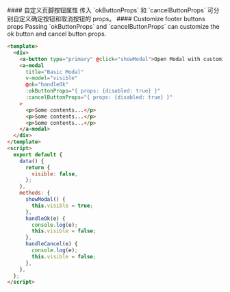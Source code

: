<cn>
#### 自定义页脚按钮属性
传入 `okButtonProps` 和 `cancelButtonProps` 可分别自定义确定按钮和取消按钮的 props。
</cn>

<us>
#### Customize footer buttons props
Passing `okButtonProps` and `cancelButtonProps` can customize the ok button and cancel button props.
</us>

```html
<template>
  <div>
    <a-button type="primary" @click="showModal">Open Modal with customized button props</a-button>
    <a-modal
      title="Basic Modal"
      v-model="visible"
      @ok="handleOk"
      :okButtonProps="{ props: {disabled: true} }"
      :cancelButtonProps="{ props: {disabled: true} }"
    >
      <p>Some contents...</p>
      <p>Some contents...</p>
      <p>Some contents...</p>
    </a-modal>
  </div>
</template>
<script>
  export default {
    data() {
      return {
        visible: false,
      };
    },
    methods: {
      showModal() {
        this.visible = true;
      },
      handleOk(e) {
        console.log(e);
        this.visible = false;
      },
      handleCancel(e) {
        console.log(e);
        this.visible = false;
      },
    },
  };
</script>
```
